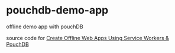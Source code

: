 # pouchdb-demo-app
offline demo app with pouchDB

source code for [Create Offline Web Apps Using Service Workers & PouchDB](https://www.sitepoint.com/offline-web-apps-service-workers-pouchdb/)

